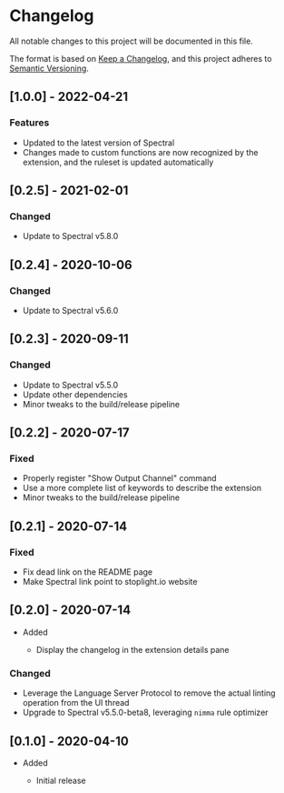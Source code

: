 # Changelog

All notable changes to this project will be documented in this file.

The format is based on [Keep a Changelog](https://keepachangelog.com/en/1.0.0/),
and this project adheres to [Semantic Versioning](https://semver.org/spec/v2.0.0.html).

## [1.0.0] - 2022-04-21

### Features

- Updated to the latest version of Spectral 
- Changes made to custom functions are now recognized by the extension, and the ruleset is updated automatically

## [0.2.5] - 2021-02-01

### Changed

- Update to Spectral v5.8.0

## [0.2.4] - 2020-10-06

### Changed

- Update to Spectral v5.6.0

## [0.2.3] - 2020-09-11

### Changed

- Update to Spectral v5.5.0
- Update other dependencies
- Minor tweaks to the build/release pipeline

## [0.2.2] - 2020-07-17

### Fixed

- Properly register "Show Output Channel" command
- Use a more complete list of keywords to describe the extension
- Minor tweaks to the build/release pipeline

## [0.2.1] - 2020-07-14

### Fixed

- Fix dead link on the README page
- Make Spectral link point to stoplight.io website

## [0.2.0] - 2020-07-14

- Added

  - Display the changelog in the extension details pane

### Changed

- Leverage the Language Server Protocol to remove the actual linting operation from the UI thread
- Upgrade to Spectral v5.5.0-beta8, leveraging `nimma` rule optimizer

## [0.1.0] - 2020-04-10

- Added

  - Initial release
